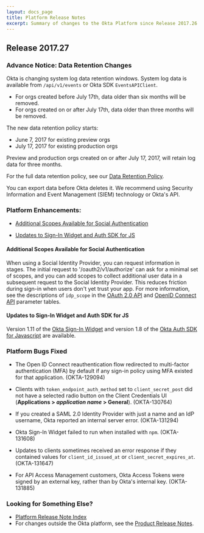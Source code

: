 ```yaml
---
layout: docs_page
title: Platform Release Notes
excerpt: Summary of changes to the Okta Platform since Release 2017.26
---
```


## Release 2017.27

### Advance Notice: Data Retention Changes

Okta is changing system log data retention windows. System log data is available from `/api/v1/events` or
Okta SDK `EventsAPIClient`.

* For orgs created before July 17th, data older than six months will be removed.
* For orgs created on or after July 17th, data older than three months will be removed.

The new data retention policy starts:

* June 7, 2017 for existing preview orgs
* July 17, 2017 for existing production orgs

Preview and production orgs created on or after July 17, 2017, will retain log data for three months.

For the full data retention policy, see our [Data Retention Policy](https://support.okta.com/help/Documentation/Knowledge_Article/Okta-Data-Retention-Policy).

You can export data before Okta deletes it. We recommend using Security Information and Event Management (SIEM) technology or Okta's API. <!-- OKTA-125424 -->

 <!-- OKTA-125424 -->

### Platform Enhancements:

* [Additional Scopes Available for Social Authentication](#additional-scopes-available-for-social-authentication)

* [Updates to Sign-In Widget and Auth SDK for JS](#updates-to-sign-in-widget-and-auth-sdk-for-js)

#### Additional Scopes Available for Social Authentication

When using a Social Identity Provider, you can request information in stages. The initial request to '/oauth2/v1/authorize' can ask for a minimal set of scopes, and you can add scopes to collect additional user data in a subsequent request to the Social Identity Provider. This reduces friction during sign-in when users don't yet trust your app. For more information, see the descriptions of `idp_scope` in the [OAuth 2.0 API](https://developer.okta.com/docs/api/resources/oauth2.html#request-parameters ) and [OpenID Connect API](https://developer.okta.com/docs/api/resources/oidc.html#request-parameters-3) parameter tables.

<!-- (OKTA-117521) -->

#### Updates to Sign-In Widget and Auth SDK for JS

Version 1.11 of the [Okta Sign-In Widget](https://github.com/okta/okta-signin-widget/releases/tag/okta-signin-widget-1.11.0) and version 1.8 of the [Okta Auth SDK for Javascript](https://github.com/okta/okta-auth-js) are available.

<!-- (OKTA-131642) -->


### Platform Bugs Fixed

* The Open ID Connect reauthentication flow redirected to multi-factor authentication (MFA) by default if any sign-in policy using MFA existed for that application.  (OKTA-129094)

* Clients with `token_endpoint_auth_method` set to `client_secret_post` did not have a selected radio button on the Client Credentials UI (**Applications > _application name_ > General**).  (OKTA-130764)

* If you created a SAML 2.0 Identity Provider with just a name and an IdP username, Okta reported an internal server error.  (OKTA-131294)

* Okta Sign-In Widget failed to run when installed with `npm`.  (OKTA-131608)

* Updates to clients sometimes received an error response if they contained values for `client_id_issued_at` or `client_secret_expires_at`.  (OKTA-131647)

* For API Access Management customers, Okta Access Tokens were signed by an external key, rather than by Okta's internal key.  (OKTA-131885)

### Looking for Something Else?

* [Platform Release Note Index](platform-release-notes2016-index.html)
* For changes outside the Okta platform, see the [Product Release Notes](https://help.okta.com/en/prev/Content/Topics/ReleaseNotes/preview.htm).

